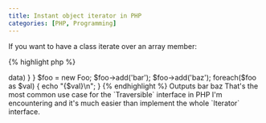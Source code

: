 ```yaml
---
title: Instant object iterator in PHP
categories: [PHP, Programming]
---
```


If you want to have a class iterate over an array member:

{% highlight php %}
<?php
class Foo implements IteratorAggregate {
    private $data = array();

    public function add($entry) {
        $data[] = $entry;
    }

    public function getIterator() {
        return new ArrayIterator($this->data)
    }
}

$foo = new Foo;
$foo->add('bar');
$foo->add('baz');

foreach($foo as $val) {
    echo "{$val}\n";
}
{% endhighlight %}

Outputs

    bar
    baz

That's the most common use case for the `Traversible` interface in PHP I'm encountering and it's much easier than implement the whole `Iterator` interface.
